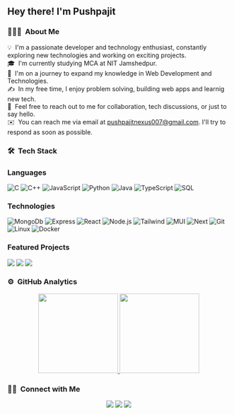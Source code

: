 

<h2>Hey there! I'm Pushpajit</h2>

<!-- ## 👋 &nbsp;Hey there! I'm Pushpajit -->

### 👨🏻‍💻 &nbsp;About Me

💡 &nbsp;I'm a passionate developer and technology enthusiast, constantly exploring new technologies and working on exciting projects.\
🎓 &nbsp;I'm currently studying MCA at NIT Jamshedpur.\
🌱 &nbsp;I'm on a journey to expand my knowledge in Web Development and Technologies.\
✍️ &nbsp;In my free time, I enjoy problem solving, building web apps and learnig new tech.\
💬 &nbsp;Feel free to reach out to me for collaboration, tech discussions, or just to say hello.\
✉️ &nbsp;You can reach me via email at pushpajitnexus007@gmail.com. I'll try to respond as soon as possible.



### 🛠 &nbsp;Tech Stack

### Languages

![C](https://img.shields.io/badge/-C-000?&logo=C)
![C++](https://img.shields.io/badge/-C++-000?&logo=c%2b%2b&logoColor=00599C)
![JavaScript](https://img.shields.io/badge/-JavaScript-000?&logo=JavaScript)
![Python](https://img.shields.io/badge/-Python-000?&logo=Python)
![Java](https://img.shields.io/badge/-Java-000?&logo=Java&logoColor=007396)
![TypeScript](https://img.shields.io/badge/-TypeScript(Basic)-000?&logo=TypeScript)
![SQL](https://img.shields.io/badge/-SQL-000?&logo=MySQL)

### Technologies


![MongoDb](https://img.shields.io/badge/-MongoDB-000?&logo=MongoDb)
![Express](https://img.shields.io/badge/-Express%20js-000?&logo=Express)
![React](https://img.shields.io/badge/-React-000?&logo=React)
![Node.js](https://img.shields.io/badge/-Node.js-000?&logo=node.js)
![Tailwind](https://img.shields.io/badge/-Tailwind%20css-000?&logo=Tailwind%20css)
![MUI](https://img.shields.io/badge/-MUI5-000?&logo=MUI)
![Next](https://img.shields.io/badge/-Next%20js-000?&logo=Next.js)
![Git](https://img.shields.io/badge/-Git-000?&logo=Git)
![Linux](https://img.shields.io/badge/-Linux-000?&logo=Linux)
![Docker](https://img.shields.io/badge/-Docker-000?&logo=Docker)


### Featured Projects


[![](https://img.shields.io/badge/-🎵%20Sangeet%20365-000)](https://github.com/Pushpajit/Sangeet)
[![](https://img.shields.io/badge/-💻%20Chat%20Room-000)](https://github.com/Pushpajit/Room-Of_Justice)
[![](https://img.shields.io/badge/-🌎%20Density%20Landing%20Page-000)](https://github.com/Pushpajit/Density)


### ⚙️ &nbsp;GitHub Analytics

<p align="center">
<a href="https://github.com/Pushpajit">
  <img height="180em" src="https://github-readme-stats-eight-theta.vercel.app/api?username=Pushpajit&show_icons=true&theme=algolia&include_all_commits=true&count_private=true"/>
  <img height="180em" src="https://github-readme-stats-eight-theta.vercel.app/api/top-langs/?username=Pushpajit&layout=compact&langs_count=8&theme=algolia"/>
</a>
</p>

### 🤝🏻 &nbsp;Connect with Me

<p align="center">
</a>
<a href="mailto:pushpajitnexus007@gmail.com"><img src="https://img.shields.io/badge/-Pushpajit-D14836?style=flat&logo=Gmail&logoColor=white"/></a>
<a href="https://www.linkedin.com/in/pushpajit-biswas-6928b715b/"><img src="https://img.shields.io/badge/-@Pushpajit-0077B5?style=flat&logo=Linkedin&logoColor=white"/></a>
</a>
<a href="https://github.com/Pushpajit"><img src="https://img.shields.io/badge/-@Pushpajit-000000?style=flat&logo=GitHub&logoColor=white"/></a>
</p>
